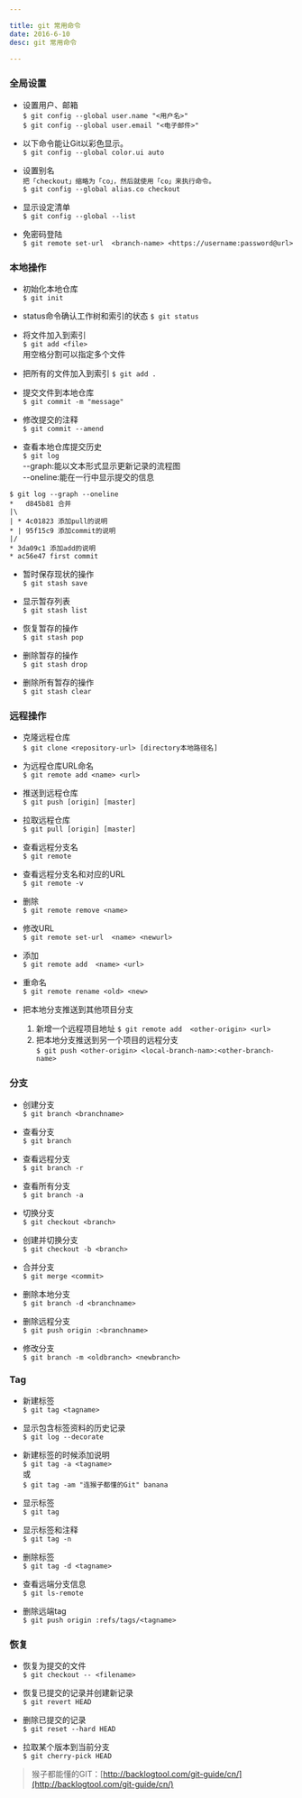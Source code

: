 ```yaml
---

title: git 常用命令
date: 2016-6-10
desc: git 常用命令

---
```


### 全局设置

- 设置用户、邮箱  
`$ git config --global user.name "<用户名>"  `  
`$ git config --global user.email "<电子邮件>"  `

- 以下命令能让Git以彩色显示。  
`$ git config --global color.ui auto`

<!--more-->

- 设置别名  
`把「checkout」缩略为「co」，然后就使用「co」来执行命令。`  
`$ git config --global alias.co checkout`  

- 显示设定清单	
`$ git config --global --list`  

- 免密码登陆  
`$ git remote set-url  <branch-name> <https://username:password@url>` 
 

 ### 本地操作

- 初始化本地仓库   
`$ git init`  

- status命令确认工作树和索引的状态 
`$ git status`    

- 将文件加入到索引    
`$ git add <file>`      
用空格分割可以指定多个文件   

- 把所有的文件加入到索引 
`$ git add . `  

- 提交文件到本地仓库   
`$ git commit -m "message" `  

- 修改提交的注释   
`$ git commit --amend`    

- 查看本地仓库提交历史  
`$ git log`   
--graph:能以文本形式显示更新记录的流程图    
--oneline:能在一行中显示提交的信息  


``` Git
$ git log --graph --oneline
*   d845b81 合并
|\
| * 4c01823 添加pull的说明
* | 95f15c9 添加commit的说明
|/
* 3da09c1 添加add的说明
* ac56e47 first commit
```

- 暂时保存现状的操作  
`$ git stash save`

- 显示暂存列表  
`$ git stash list`  

- 恢复暂存的操作  
`$ git stash pop`  

- 删除暂存的操作  
`$ git stash drop`  

- 删除所有暂存的操作  
`$ git stash clear`  


### 远程操作

- 克隆远程仓库    
`$ git clone <repository-url> [directory本地路径名]`

- 为远程仓库URL命名    
`$ git remote add <name> <url>`

- 推送到远程仓库   
`$ git push [origin] [master]`

- 拉取远程仓库    
`$ git pull [origin] [master]`

- 查看远程分支名   
`$ git remote`

- 查看远程分支名和对应的URL    
`$ git remote -v`

- 删除    
`$ git remote remove <name>`


- 修改URL   
`$ git remote set-url  <name> <newurl>`

- 添加    
`$ git remote add  <name> <url>`

- 重命名   
`$ git remote rename <old> <new>`

- 把本地分支推送到其他项目分支  
    1. 新增一个远程项目地址 `$ git remote add  <other-origin> <url>`
    2. 把本地分支推送到另一个项目的远程分支  
        `$ git push <other-origin> <local-branch-nam>:<other-branch-name>`



### 分支

- 创建分支      
`$ git branch <branchname>`       

- 查看分支              
`$ git branch`

- 查看远程分支    
`$ git branch -r `

- 查看所有分支  
`$ git branch -a`

- 切换分支  
`$ git checkout <branch>`

- 创建并切换分支  
`$ git checkout -b <branch>`

- 合并分支  
`$ git merge <commit>`

- 删除本地分支  
`$ git branch -d <branchname>`

- 删除远程分支  
`$ git push origin :<branchname>`

- 修改分支  
`$ git branch -m <oldbranch> <newbranch>`

### Tag

- 新建标签   
`$ git tag <tagname>` 

- 显示包含标签资料的历史记录  
`$ git log --decorate`

- 新建标签的时候添加说明  
`$ git tag -a <tagname>`  
或  
`$ git tag -am "连猴子都懂的Git" banana`  

- 显示标签  
`$ git tag`

- 显示标签和注释  
 `$ git tag -n`

- 删除标签  
`$ git tag -d <tagname>`

- 查看远端分支信息  
`$ git ls-remote`

- 删除远端tag  
`$ git push origin :refs/tags/<tagname>`

### 恢复

- 恢复为提交的文件  
`$ git checkout -- <filename>`

- 恢复已提交的记录并创建新记录        
`$ git revert HEAD`

- 删除已提交的记录  
`$ git reset --hard HEAD`

- 拉取某个版本到当前分支  
`$ git cherry-pick HEAD`








> 猴子都能懂的GIT：[http://backlogtool.com/git-guide/cn/](http://backlogtool.com/git-guide/cn/)


